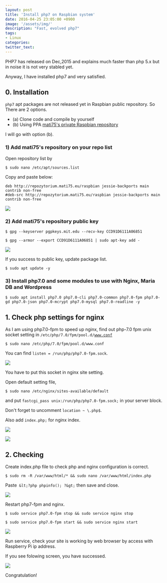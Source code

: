 ```yaml
---
layout: post
title: 'Install php7 on Raspbian system'
date: 2016-04-25 23:05:00 +0900
image: '/assets/img/'
description: "Fast, evolved php7"
tags:
- Linux
categories:
twitter_text:
---
```


PHP7 has released on Dec,2015 and explains much faster than php 5.x but in noise it is not very stabled yet.

Anyway, I have installed php7 and very satisfied.

## 0. Installation

`php7` apt packages are not released yet in Raspbian public repository. So There are 2 options.

* (a) Clone code and compile by yourself
* (b) Using PPA <a href="http://repozytorium.mati75.eu/" target="_blank">mati75's private Raspbian repository</a>

I will go with option (b).

### 1) Add mati75's repository on your repo list

Open repository list by

```
$ sudo nano /etc/apt/sources.list
```

Copy and paste below:

```
deb http://repozytorium.mati75.eu/raspbian jessie-backports main contrib non-free
#deb-src http://repozytorium.mati75.eu/raspbian jessie-backports main contrib non-free
```

<a href="http://minibrary.com/blogimg/img20160305001.png" data-lightbox="24"><img src="http://minibrary.com/blogimg/img20160305001.png"></a>

### 2) Add mati75's repository public key

```
$ gpg --keyserver pgpkeys.mit.edu --recv-key CCD91D6111A06851
```

```
$ gpg --armor --export CCD91D6111A06851 | sudo apt-key add -
```

<a href="http://minibrary.com/blogimg/img20160305002.png" data-lightbox="24"><img src="http://minibrary.com/blogimg/img20160305002.png"></a>

If you success to public key, update package list.

```
$ sudo apt update -y
```

### 3) Install php7.0 and some modules to use with Nginx, Maria DB and Wordpress

```
$ sudo apt install php7.0 php7.0-cli php7.0-common php7.0-fpm php7.0-gd php7.0-json php7.0-mcrypt php7.0-mysql php7.0-readline -y
```

## 1. Check php settings for nginx

As I am using php7.0-fpm to speed up nginx, find out php-7.0 fpm unix socket setting in <code>/etc/php/7.0/fpm/pool.d/www.conf</code>

```
$ sudo nano /etc/php/7.0/fpm/pool.d/www.conf
```

You can find <code>listen = /run/php/php7.0-fpm.sock</code>.

<a href="http://minibrary.com/blogimg/img20160305003.png" data-lightbox="24"><img src="http://minibrary.com/blogimg/img20160305003.png"></a>

You have to put this socket in nginx site setting.

Open default setting file,

```
$ sudo nano /etc/nginx/sites-available/default
```

and put `fastcgi_pass unix:/run/php/php7.0-fpm.sock;` in your server block.

Don't forget to uncomment `location ~ \.php$`.

Also add `index.php;` for nginx index.

<a href="http://minibrary.com/blogimg/img20160417-006.png" data-lightbox="24"><img src="http://minibrary.com/blogimg/img20160417-006.png"></a>

<a href="http://minibrary.com/blogimg/img20160305004.png" data-lightbox="24"><img src="http://minibrary.com/blogimg/img20160305004.png"></a>

## 2. Checking

Create index.php file to check php and nginx configuration is correct.

```
$ sudo rm -R /var/www/html/* && sudo nano /var/www/html/index.php
```

Paste` &lt;?php phpinfo(); ?&gt;` then save and close.

<a href="http://minibrary.com/blogimg/img20160417-007.png" data-lightbox="24"><img src="http://minibrary.com/blogimg/img20160417-007.png"></a>

Restart php7-fpm and nginx.

```
$ sudo service php7.0-fpm stop && sudo service nginx stop
```

```
$ sudo service php7.0-fpm start && sudo service nginx start
```

<a href="http://minibrary.com/blogimg/img20160417-008.png" data-lightbox="24"><img src="http://minibrary.com/blogimg/img20160417-008.png"></a>


Run service, check your site is working by web browser by access with Raspberry Pi ip address.

If you see folowing screen, you have successed.

<a href="http://minibrary.com/blogimg/img20160417-009.png" data-lightbox="24"><img src="http://minibrary.com/blogimg/img20160417-009.png"></a>

Congratulation!
